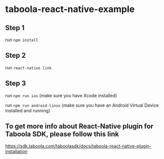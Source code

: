 # taboola-react-native-example
## Step 1 
run `npm install`

## Step 2

run `react-native link`

## Step 3
run `npm run ios`  (make sure you have Xcode installed) 

run `npm run android-linux` (make sure you have an Android Virtual Device installed and running)

## To get more info about React-Native plugin for Taboola SDK, please follow this link
 https://sdk.taboola.com/taboolasdk/docs/taboola-react-native-plugin-installation
